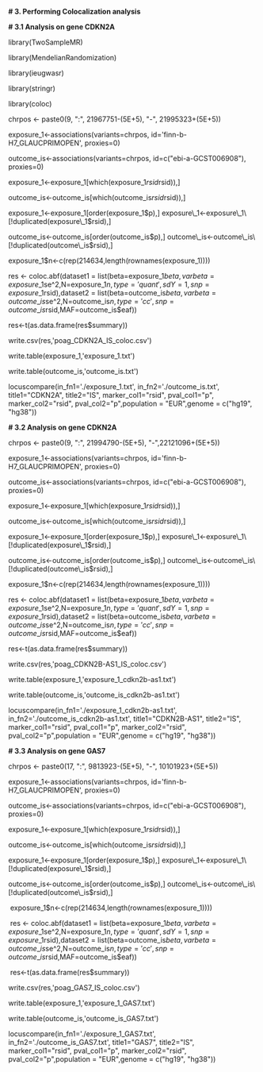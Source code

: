 **# 3. Performing Colocalization analysis**



**# 3.1 Analysis on gene CDKN2A**

library(TwoSampleMR)

library(MendelianRandomization)

library(ieugwasr)

library(stringr)

library(coloc)

chrpos <- paste0(9, ":",  21967751-(5E+5), "-", 21995323+(5E+5))

exposure\_1<-associations(variants=chrpos, id='finn-b-H7\_GLAUCPRIMOPEN', proxies=0)

outcome\_is<-associations(variants=chrpos, id=c("ebi-a-GCST006908"), proxies=0)

exposure\_1<-exposure\_1\[which(exposure\_1$rsid %in% unique(outcome\_is$rsid)),]

outcome\_is<-outcome\_is\[which(outcome\_is$rsid %in% unique(exposure\_1$rsid)),]

exposure\_1<-exposure\_1\[order(exposure\_1$p),] exposure\_1<-exposure\_1\[!duplicated(exposure\_1$rsid),]

outcome\_is<-outcome\_is\[order(outcome\_is$p),] outcome\_is<-outcome\_is\[!duplicated(outcome\_is$rsid),]

exposure\_1$n<-c(rep(214634,length(rownames(exposure\_1))))

res <- coloc.abf(dataset1 = list(beta=exposure\_1$beta,varbeta=exposure\_1$se^2,N=exposure\_1$n,type='quant',sdY=1,snp=exposure\_1$rsid),dataset2 = list(beta=outcome\_is$beta,varbeta=outcome\_is$se^2,N=outcome\_is$n,type='cc',snp=outcome\_is$rsid,MAF=outcome\_is$eaf))

res<-t(as.data.frame(res$summary))

write.csv(res,'poag\_CDKN2A\_IS\_coloc.csv')

write.table(exposure\_1,'exposure\_1.txt')

write.table(outcome\_is,'outcome\_is.txt')

locuscompare(in\_fn1='./exposure\_1.txt', in\_fn2='./outcome\_is.txt', title1="CDKN2A", title2="IS", marker\_col1="rsid", pval\_col1="p", marker\_col2="rsid", pval\_col2="p",population = "EUR",genome = c("hg19", "hg38"))



**# 3.2 Analysis on gene CDKN2A**

chrpos <- paste0(9, ":",  21994790-(5E+5), "-",22121096+(5E+5))

exposure\_1<-associations(variants=chrpos, id='finn-b-H7\_GLAUCPRIMOPEN', proxies=0)

outcome\_is<-associations(variants=chrpos, id=c("ebi-a-GCST006908"), proxies=0)

exposure\_1<-exposure\_1\[which(exposure\_1$rsid %in% unique(outcome\_is$rsid)),]

outcome\_is<-outcome\_is\[which(outcome\_is$rsid %in% unique(exposure\_1$rsid)),]

exposure\_1<-exposure\_1\[order(exposure\_1$p),] exposure\_1<-exposure\_1\[!duplicated(exposure\_1$rsid),]

outcome\_is<-outcome\_is\[order(outcome\_is$p),] outcome\_is<-outcome\_is\[!duplicated(outcome\_is$rsid),]

exposure\_1$n<-c(rep(214634,length(rownames(exposure\_1))))

res <- coloc.abf(dataset1 = list(beta=exposure\_1$beta,varbeta=exposure\_1$se^2,N=exposure\_1$n,type='quant',sdY=1,snp=exposure\_1$rsid),dataset2 = list(beta=outcome\_is$beta,varbeta=outcome\_is$se^2,N=outcome\_is$n,type='cc',snp=outcome\_is$rsid,MAF=outcome\_is$eaf))

res<-t(as.data.frame(res$summary))

write.csv(res,'poag\_CDKN2B-AS1\_IS\_coloc.csv')

write.table(exposure\_1,'exposure\_1\_cdkn2b-as1.txt')

write.table(outcome\_is,'outcome\_is\_cdkn2b-as1.txt')

locuscompare(in\_fn1='./exposure\_1\_cdkn2b-as1.txt', in\_fn2='./outcome\_is\_cdkn2b-as1.txt', title1="CDKN2B-AS1", title2="IS", marker\_col1="rsid", pval\_col1="p", marker\_col2="rsid", pval\_col2="p",population = "EUR",genome = c("hg19", "hg38"))



**# 3.3 Analysis on gene GAS7**

chrpos <- paste0(17, ":",  9813923-(5E+5), "-", 10101923+(5E+5))

exposure\_1<-associations(variants=chrpos, id='finn-b-H7\_GLAUCPRIMOPEN', proxies=0)

outcome\_is<-associations(variants=chrpos, id=c("ebi-a-GCST006908"), proxies=0)

exposure\_1<-exposure\_1\[which(exposure\_1$rsid %in% unique(outcome\_is$rsid)),]

outcome\_is<-outcome\_is\[which(outcome\_is$rsid %in% unique(exposure\_1$rsid)),]

exposure\_1<-exposure\_1\[order(exposure\_1$p),] exposure\_1<-exposure\_1\[!duplicated(exposure\_1$rsid),]

outcome\_is<-outcome\_is\[order(outcome\_is$p),] outcome\_is<-outcome\_is\[!duplicated(outcome\_is$rsid),]

&nbsp;exposure\_1$n<-c(rep(214634,length(rownames(exposure\_1))))

&nbsp;res <- coloc.abf(dataset1 = list(beta=exposure\_1$beta,varbeta=exposure\_1$se^2,N=exposure\_1$n,type='quant',sdY=1,snp=exposure\_1$rsid),dataset2 = list(beta=outcome\_is$beta,varbeta=outcome\_is$se^2,N=outcome\_is$n,type='cc',snp=outcome\_is$rsid,MAF=outcome\_is$eaf))

&nbsp;res<-t(as.data.frame(res$summary))

write.csv(res,'poag\_GAS7\_IS\_coloc.csv')

write.table(exposure\_1,'exposure\_1\_GAS7.txt')

write.table(outcome\_is,'outcome\_is\_GAS7.txt')

locuscompare(in\_fn1='./exposure\_1\_GAS7.txt', in\_fn2='./outcome\_is\_GAS7.txt', title1="GAS7", title2="IS", marker\_col1="rsid", pval\_col1="p", marker\_col2="rsid", pval\_col2="p",population = "EUR",genome = c("hg19", "hg38"))



